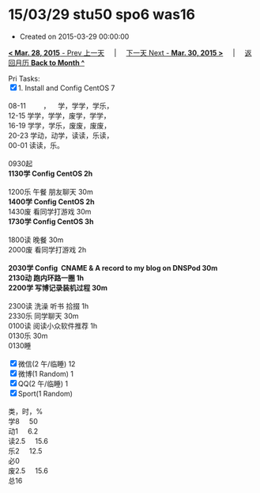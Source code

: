 # 15/03/29 stu50 spo6 was16

- Created on 2015-03-29 00:00:00

[**< Mar. 28, 2015** - Prev 上一天](/lifelogs/2015/03/d28.md) &nbsp; &nbsp; | &nbsp; &nbsp; [下一天 Next - **Mar. 30, 2015 >**](/lifelogs/2015/03/d30.md) &nbsp; &nbsp; |  &nbsp; &nbsp; [返回月历 **Back to Month ^**](/lifelogs/2015/03/index.md)
<br/><div>Pri Tasks:<br clear="none"/><input type="checkbox" checked="true" />1. Install and Config CentOS 7</div><div><div><br clear="none"/></div>08-11         ，    学，学学，学乐，<br clear="none"/>12-15 学学，学学，废学，学学，<br clear="none"/>16-19 学学，学乐，废废，废废，<br clear="none"/>20-23 学动，动学，读读，乐读，</div><div><div>00-01 读读，乐。</div><div><br clear="none"/></div>0930起<br clear="none"/><strong>1130学 Config CentOS 2h</strong></div><div><br clear="none"/></div><div>1200乐 午餐 朋友聊天 30m<br clear="none"/><strong>1400学 Config CentOS 2h</strong><br clear="none"/></div><div>1430废 看同学打游戏 30m<br clear="none"/><div><strong>1730学 Config CentOS 3h</strong></div><div><br clear="none"/></div>1800读 晚餐 30m</div><div>2000废 看同学打游戏 2h<br clear="none"/></div><div><strong><br clear="none"/></strong></div><div><strong>2030学 Config  CNAM</strong><strong>E & A record to my blog on DNSPod 30m</strong></div><div><div><strong>2130动 跑内环路一圈 1h</strong></div><div><strong>2200学 写博记录装机过程 30m</strong></div><div><br clear="none"/></div>2300读 洗澡 听书 拾掇 1h<br/></div><div>2330乐 同学聊天 30m</div><div>0100读 阅读小众软件推荐 1h</div><div>0130乐 30m</div><div>0130睡</div><div><br clear="none"/><input type="checkbox" checked="true" />微信(2 午/临睡) 12<br clear="none"/><input type="checkbox" checked="true" />微博(1 Random) 1</div><div><input type="checkbox" checked="true" />QQ(2 午/临睡) 1</div><div><input type="checkbox" checked="true" />Sport(1 Random) <br clear="none"/><div><br clear="none"/></div>类，时，%<br clear="none"/>学8     50<br clear="none"/>动1     6.2<br clear="none"/>读2.5     15.6<br clear="none"/>乐2     12.5<br clear="none"/>必0<br clear="none"/>废2.5     15.6<br clear="none"/>总16</div>

